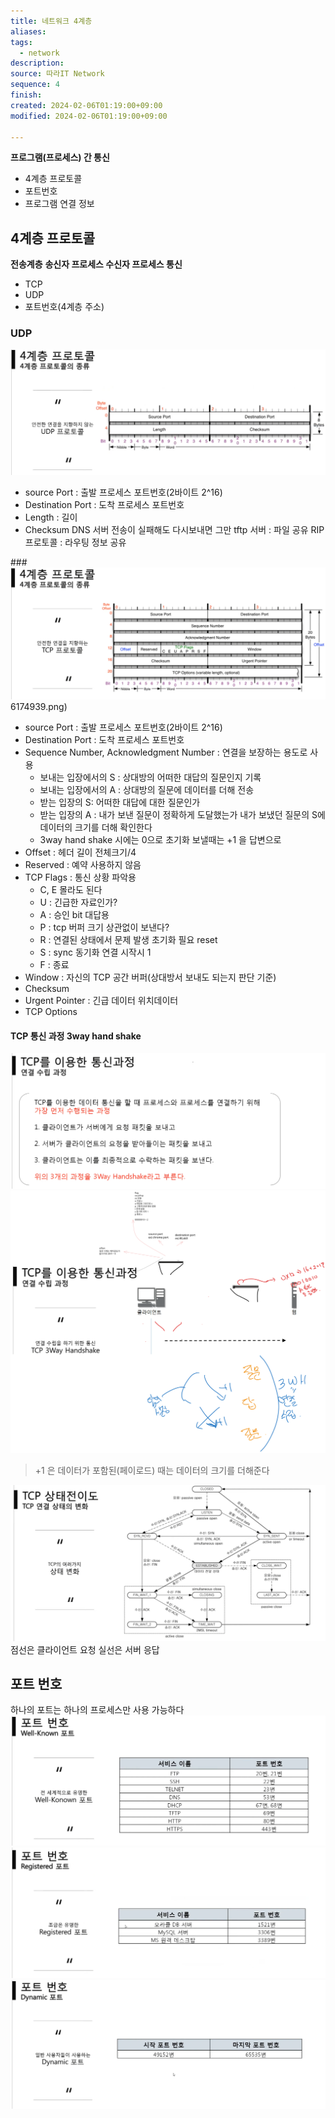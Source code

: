 ```yaml
---
title: 네트워크 4계층
aliases: 
tags:
  - network
description: 
source: 따라IT Network
sequence: 4
finish: 
created: 2024-02-06T01:19:00+09:00
modified: 2024-02-06T01:19:00+09:00

---
```

**프로그램(프로세스) 간 통신**
- 4계층 프로토콜
- 포트번호
- 프로그램 연결 정보

## 4계층 프로토콜
**전송계층**
**송신자 프로세스 수신자 프로세스 통신**

- TCP
- UDP
- 포트번호(4계층 주소)



### UDP
![Pasted image 20240206174953](../../08.media/20240206174953.png)
- source Port : 출발 프로세스 포트번호(2바이트 2^16)
- Destination Port : 도착 프로세스 포트번호 
- Length : 길이
- Checksum
DNS 서버 전송이 실패해도 다시보내면 그만
tftp 서버 : 파일 공유
RIP 프로토콜 : 라우팅 정보 공유


###![Pasted image 20240206174939](../../08.media/20240206174939.png)6174939.png)
- source Port : 출발 프로세스 포트번호(2바이트 2^16)
- Destination Port : 도착 프로세스 포트번호 
- Sequence Number, Acknowledgment Number : 연결을 보장하는 용도로 사용
	- 보내는 입장에서의 S : 상대방의 어떠한 대답의 질문인지 기록
	- 보내는 입장에서의 A :  상대방의 질문에 데이터를 더해 전송
	- 받는 입장의 S: 어떠한 대답에 대한 질문인가
	- 받는 입장의 A : 내가 보낸 질문이 정확하게 도달했는가 내가 보냈던 질문의 S에 데이터의 크기를 더해 확인한다
	- 3way hand shake 시에는 0으로 초기화 보낼때는 +1 을 답변으로
- Offset : 헤더 길이 전체크기/4
- Reserved : 예약 사용하지 않음
- TCP Flags : 통신 상황 파악용
	- C, E 몰라도 된다
	- U : 긴급한 자료인가? 
	- A : 승인 bit 대답용
	- P : tcp 버퍼 크기 상관없이 보낸다?
	- R : 연결된 상태에서 문제 발생 초기화 필요 reset
	- S : sync 동기화 연결 시작시 1
	- F : 종료
- Window : 자신의 TCP 공간 버퍼(상대방서 보내도 되는지 판단 기준)
- Checksum
- Urgent Pointer : 긴급 데이터 위치데이터
- TCP Options
#### TCP 통신 과정 3way hand shake
![Pasted image 20240206224025](../../08.media/20240206224025.png)
![Drawing 2024-02-06 22.41.42.excalidraw](../../08.media/20240206224142.svg)



> +1 은 데이터가 포함된(페이로드) 때는 데이터의 크기를 더해준다

![Pasted image 20240206232535](../../08.media/20240206232535.png)
점선은 클라이언트 요청
실선은 서버 응답
## 포트 번호
하나의 포트는 하나의 프로세스만 사용 가능하다
![Pasted image 20240206220643](../../08.media/20240206220643.png)
![Pasted image 20240206220658](../../08.media/20240206220658.png)
![Pasted image 20240206220725](../../08.media/20240206220725.png)
